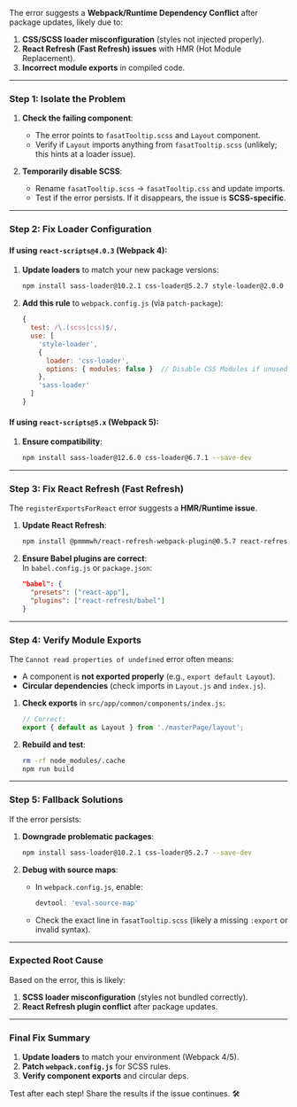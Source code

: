 The error suggests a **Webpack/Runtime Dependency Conflict** after package updates, likely due to:  
1. **CSS/SCSS loader misconfiguration** (styles not injected properly).  
2. **React Refresh (Fast Refresh) issues** with HMR (Hot Module Replacement).  
3. **Incorrect module exports** in compiled code.  

---

### **Step 1: Isolate the Problem**
1. **Check the failing component**:  
   - The error points to `fasatTooltip.scss` and `Layout` component.  
   - Verify if `Layout` imports anything from `fasatTooltip.scss` (unlikely; this hints at a loader issue).  

2. **Temporarily disable SCSS**:  
   - Rename `fasatTooltip.scss` → `fasatTooltip.css` and update imports.  
   - Test if the error persists. If it disappears, the issue is **SCSS-specific**.  

---

### **Step 2: Fix Loader Configuration**
#### **If using `react-scripts@4.0.3` (Webpack 4):**
1. **Update loaders** to match your new package versions:  
   ```bash
   npm install sass-loader@10.2.1 css-loader@5.2.7 style-loader@2.0.0 --save-dev
   ```

2. **Add this rule** to `webpack.config.js` (via `patch-package`):  
   ```javascript
   {
     test: /\.(scss|css)$/,
     use: [
       'style-loader',
       {
         loader: 'css-loader',
         options: { modules: false }  // Disable CSS Modules if unused
       },
       'sass-loader'
     ]
   }
   ```

#### **If using `react-scripts@5.x` (Webpack 5):**
1. **Ensure compatibility**:  
   ```bash
   npm install sass-loader@12.6.0 css-loader@6.7.1 --save-dev
   ```

---

### **Step 3: Fix React Refresh (Fast Refresh)**
The `registerExportsForReact` error suggests a **HMR/Runtime issue**.  

1. **Update React Refresh**:  
   ```bash
   npm install @pmmmwh/react-refresh-webpack-plugin@0.5.7 react-refresh@0.11.0 --save-dev
   ```

2. **Ensure Babel plugins are correct**:  
   In `babel.config.js` or `package.json`:  
   ```json
   "babel": {
     "presets": ["react-app"],
     "plugins": ["react-refresh/babel"]
   }
   ```

---

### **Step 4: Verify Module Exports**
The `Cannot read properties of undefined` error often means:  
- A component is **not exported properly** (e.g., `export default Layout`).  
- **Circular dependencies** (check imports in `Layout.js` and `index.js`).  

1. **Check exports** in `src/app/common/components/index.js`:  
   ```javascript
   // Correct:
   export { default as Layout } from './masterPage/layout';
   ```

2. **Rebuild and test**:  
   ```bash
   rm -rf node_modules/.cache
   npm run build
   ```

---

### **Step 5: Fallback Solutions**
If the error persists:  
1. **Downgrade problematic packages**:  
   ```bash
   npm install sass-loader@10.2.1 css-loader@5.2.7 --save-dev
   ```

2. **Debug with source maps**:  
   - In `webpack.config.js`, enable:  
     ```javascript
     devtool: 'eval-source-map'
     ```
   - Check the exact line in `fasatTooltip.scss` (likely a missing `:export` or invalid syntax).  

---

### **Expected Root Cause**  
Based on the error, this is likely:  
1. **SCSS loader misconfiguration** (styles not bundled correctly).  
2. **React Refresh plugin conflict** after package updates.  

---

### **Final Fix Summary**  
1. **Update loaders** to match your environment (Webpack 4/5).  
2. **Patch `webpack.config.js`** for SCSS rules.  
3. **Verify component exports** and circular deps.  

Test after each step! Share the results if the issue continues. 🛠️